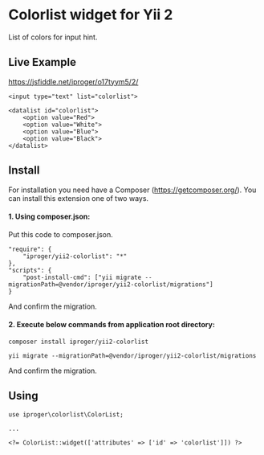 # Colorlist widget for Yii 2

List of colors for input hint.

## Live Example
https://jsfiddle.net/iproger/o17tyym5/2/

```
<input type="text" list="colorlist">

<datalist id="colorlist">
	<option value="Red">
	<option value="White">
	<option value="Blue">
	<option value="Black">
</datalist>
```

## Install
For installation you need have a Composer (https://getcomposer.org/).
You can install this extension one of two ways.

#### 1. Using composer.json:
Put this code to composer.json.
```
"require": {
    "iproger/yii2-colorlist": "*"
},
"scripts": {
    "post-install-cmd": ["yii migrate --migrationPath=@vendor/iproger/yii2-colorlist/migrations"]
}
```

And confirm the migration.

#### 2. Execute below commands from application root directory:
```
composer install iproger/yii2-colorlist
```

```
yii migrate --migrationPath=@vendor/iproger/yii2-colorlist/migrations
```

And confirm the migration.

## Using

```
use iproger\colorlist\ColorList;

...

<?= ColorList::widget(['attributes' => ['id' => 'colorlist']]) ?>
```
